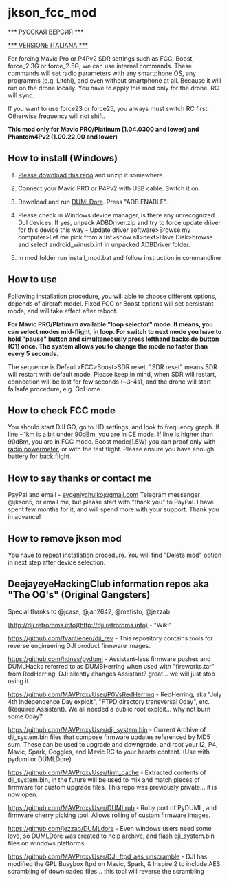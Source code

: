 # jkson_fcc_mod

[*** РУССКАЯ ВЕРСИЯ ***](http://github.com/jkson5/jkson_fcc_mod/blob/master/README_Russian.md)

[*** VERSIONE ITALIANA ***](http://github.com/jkson5/jkson_fcc_mod/blob/master/README_Italian.md)

For forcing Mavic Pro or P4Pv2 SDR settings such as FCC, Boost, force_2.3G or force_2.5G, we can use internal commands.
These commands will set radio parameters with any smartphone OS, any programms (e.g. Litchi), and even without smartphone at all. Because it will run on the drone locally. You have to apply this mod only for the drone. RC will sync.

If you want to use force23 or force25, you always must switch RC first. Otherwise frequency will not shift.

**This mod only for Mavic PRO/Platinum (1.04.0300 and lower) and Phantom4Pv2 (1.00.22.00 and lower)**

## How to install (Windows)

1) [Please download this repo](https://github.com/jkson5/jkson_fcc_mod/archive/master.zip) and unzip it somewhere.

2) Connect your Mavic PRO or P4Pv2 with USB cable. Switch it on.

3) Download and run [DUMLDore](https://github.com/jezzab/DUMLdore/releases/download/v3.15/DUMLdoreV3.zip). Press "ADB ENABLE".

4) Please check in Windows device manager, is there any unrecognized DJI devices. If yes, unpack ADBDriver.zip and try to force update driver for this device this way - Update driver software>Browse my computer>Let me pick from a list>show all>next>Have Disk>browse and select android_winusb.inf in unpacked ADBDriver folder. 

5) In mod folder run install_mod.bat and follow instruction in commandline

## How to use

Following installation procedure, you will able to choose different options, depends of aircraft model. Fixed FCC or Boost options will set persistant mode, and will take effect after reboot.

**For Mavic PRO/Platinum available "loop selector" mode. It means, you can select modes mid-flight, in loop. For switch to next mode you have to hold "pause" button and simultaneously press lefthand backside button (C1) once. The system allows you to change the mode no faster than every 5 seconds.**

The sequence is Default>FCC>Boost>SDR reset. "SDR reset" means SDR will restart with default mode. Please keep in mind, when SDR will restart, connection will be lost for few seconds (~3-4s), and the drone will start failsafe procedure, e.g. GoHome.

## How to check FCC mode

You should start DJI GO, go to HD settings, and look to frequency graph. If line ~1km is a bit under 90dBm, you are in CE mode. If line is higher than 90dBm, you are in FCC mode. Boost mode(1.5W) you can proof only with [radio powermeter](https://youtu.be/FS0O841k_SU), or with the test flight. Please ensure you have enough battery for back flight.

## How to say thanks or contact me

PayPal and email - evgeniychuiko@gmail.com
Telegram messenger @jkson5, or email me, but please start with "thank you" to PayPal. I have spent few months for it, and will spend more with your support. Thank you in advance!

## How to remove jkson mod

You have to repeat installation procedure. You will find "Delete mod" option in next step after device selection.

## DeejayeyeHackingClub information repos aka "The OG's" (Original Gangsters)

Special thanks to @jcase, @jan2642, @mefisto, @jezzab

[http://dji.retroroms.info](http://dji.retroroms.info) - "Wiki"

https://github.com/fvantienen/dji_rev - This repository contains tools for reverse engineering DJI product firmware images.

https://github.com/hdnes/pyduml - Assistant-less firmware pushes and DUMLHacks referred to as DUMBHerring when used with "fireworks.tar" from RedHerring. DJI silently changes Assistant? great... we will just stop using it.

https://github.com/MAVProxyUser/P0VsRedHerring - RedHerring, aka "July 4th Independence Day exploit", "FTPD directory transversal 0day", etc. (Requires Assistant). We all needed a public root exploit... why not burn some 0day?

https://github.com/MAVProxyUser/dji_system.bin - Current Archive of dji_system.bin files that compose firmware updates referenced by MD5 sum. These can be used to upgrade and downgrade, and root your I2, P4, Mavic, Spark, Goggles, and Mavic RC to your hearts content. (Use with pyduml or DUMLDore)

https://github.com/MAVProxyUser/firm_cache - Extracted contents of dji_system.bin, in the future will be used to mix and match pieces of firmware for custom upgrade files. This repo was previously private... it is now open.

https://github.com/MAVProxyUser/DUMLrub - Ruby port of PyDUML, and firmware cherry picking tool. Allows rolling of custom firmware images.

https://github.com/jezzab/DUMLdore - Even windows users need some love, so DUMLDore was created to help archive, and flash dji_system.bin files on windows platforms.

https://github.com/MAVProxyUser/DJI_ftpd_aes_unscramble - DJI has modified the GPL Busybox ftpd on Mavic, Spark, & Inspire 2 to include AES scrambling of downloaded files... this tool will reverse the scrambling
